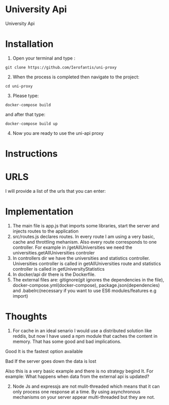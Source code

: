 # University Api

University Api

# Installation

1) Open your terminal and type :

`git clone https://github.com/Ierofantis/uni-proxy`

2) When the process is completed then navigate to the project:

`cd uni-proxy`

3) Please type:

`docker-compose build`
 
 and after that type:

 `docker-compose build up`

 4) Now you are ready to use the uni-api proxy


# Instructions

# URLS

I will provide a list of the urls that you can enter:


# Implementation

1) The main file is app.js that imports some libraries, start the server and injects routes to the application
2) src/routes.js declares routes. In every route I am using a very basic, cache and throttling mehanism. Also every route corresponds to one controller. For example in /getAllUniversities we need the universities.getAllUniversities controler
3) In controllers dir we have the universities and statistics controller. Universities controller is called in getAllUniversities
route and statistics controller is called in getUniversityStatistics
4) In docker/api dir there is the Dockerfile.
5) The external files are: gitignore(git ignores the dependencies in the file), docker-compose.yml(docker-compose), package.json(dependencies) and .babelrc(necessary if you want to use ES6 modules/features e.g import)

# Thoughts

1) For cache in an ideal senario I would use a distributed solution like reddis, but now I have used a npm module that caches the
content in memory. That has some good and bad implications. 

Good
It is the fastest option available

Bad
If the server goes down the data is lost

Also this is a very basic example and there is no strategy begind It. For example:
What happens when data from the external api is updated?

2) Node Js and expressjs are not mulit-threaded which means that it can only process one response at a time. By using asynchronous
mechanisms on your server appear multi-threaded but they are not.